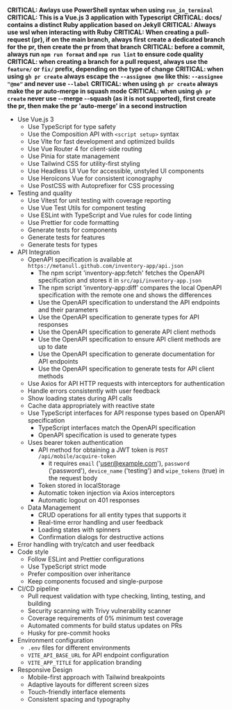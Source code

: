 **CRITICAL: Awlays use PowerShell syntax when using `run_in_terminal`**
**CRITICAL: This is a Vue.js 3 application with Typescript**
**CRITICAL: docs/ contains a distinct Ruby application based on Jekyll**
**CRITICAL: Always use wsl when interacting with Ruby**
**CRITICAL: When creating a pull-request (pr), if on the main branch, always first create a dedicated branch for the pr, then create the pr from that branch**
**CRITICAL: before a commit, always run `npm run format` and `npm run lint` to ensure code quality**
**CRITICAL: when creating a branch for a pull request, always use the `feature/` or `fix/` prefix, depending on the type of change**
**CRITICAL: when using `gh pr create` always escape the `--assignee @me` like this: `--assignee "@me"` and never use `--label`**
**CRITICAL: when using `gh pr create` always make the pr auto-merge in squash mode**
**CRITICAL: when using `gh pr create` never use --merge --squash (as it is not supported), first create the pr, then make the pr 'auto-merge' in a second instruction**
- Use Vue.js 3
  - Use TypeScript for type safety
  - Use the Composition API with `<script setup>` syntax
  - Use Vite for fast development and optimized builds
  - Use Vue Router 4 for client-side routing
  - Use Pinia for state management
  - Use Tailwind CSS for utility-first styling
  - Use Headless UI Vue for accessible, unstyled UI components
  - Use Heroicons Vue for consistent iconography
  - Use PostCSS with Autoprefixer for CSS processing
- Testing and quality
  - Use Vitest for unit testing with coverage reporting
  - Use Vue Test Utils for component testing
  - Use ESLint with TypeScript and Vue rules for code linting
  - Use Prettier for code formatting
  - Generate tests for components
  - Generate tests for features
  - Generate tests for types
- API Integration
  - OpenAPI specification is available at `https://metanull.github.com/inventory-app/api.json`
    - The npm script 'inventory-app:fetch' fetches the OpenAPI specification and stores it in `src/api/inventory-app.json`
    - The npm script 'inventory-app:diff' compares the local OpenAPI specification with the remote one and shows the differences
    - Use the OpenAPI specification to understand the API endpoints and their parameters
    - Use the OpenAPI specification to generate types for API responses
    - Use the OpenAPI specification to generate API client methods
    - Use the OpenAPI specification to ensure API client methods are up to date
    - Use the OpenAPI specification to generate documentation for API endpoints
    - Use the OpenAPI specification to generate tests for API client methods
  - Use Axios for API HTTP requests with interceptors for authentication
  - Handle errors consistently with user feedback
  - Show loading states during API calls
  - Cache data appropriately with reactive state
  - Use TypeScript interfaces for API response types based on OpenAPI specification
    - TypeScript interfaces match the OpenAPI specification
    - OpenAPI specification is used to generate types
  - Uses bearer token authentication
    - API method for obtaining a JWT token is `POST /api/mobile/acquire-token`
      - it requires `email` ('user@example.com'), `password` ('password'), `device_name` ('testing') and `wipe_tokens` (true) in the request body
    - Token stored in localStorage
    - Automatic token injection via Axios interceptors
    - Automatic logout on 401 responses
  - Data Management
    - CRUD operations for all entity types that supports it
    - Real-time error handling and user feedback
    - Loading states with spinners
    - Confirmation dialogs for destructive actions
- Error handling with try/catch and user feedback
- Code style
  - Follow ESLint and Prettier configurations
  - Use TypeScript strict mode
  - Prefer composition over inheritance
  - Keep components focused and single-purpose
- CI/CD pipeline
  - Pull request validation with type checking, linting, testing, and building
  - Security scanning with Trivy vulnerability scanner
  - Coverage requirements of 0% minimum test coverage
  - Automated comments for build status updates on PRs
  - Husky for pre-commit hooks
- Environment configuration
  - `.env` files for different environments
  - `VITE_API_BASE_URL` for API endpoint configuration
  - `VITE_APP_TITLE` for application branding
- Responsive Design
  - Mobile-first approach with Tailwind breakpoints
  - Adaptive layouts for different screen sizes
  - Touch-friendly interface elements
  - Consistent spacing and typography

